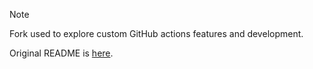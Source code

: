 > [!NOTE]
> Fork used to explore custom GitHub actions features and development.

Original README is [here](https://github.com/actions/checkout/blob/main/README.md).
